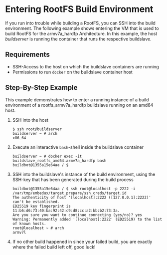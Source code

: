 # Entering RootFS Build Environment

If you run into trouble while building a RootFS, you can SSH into the
build environment. The following example shows entering the VM that is used to
build RootFS for the armv7a\_hardfp Architecture. In this example, the host *buildserver* is
running the container that runs the respective buildslave.

## Requirements
* SSH-Access to the host on which the buildslave containers are running
* Permissions to run `docker` on the buildslave container host

## Step-By-Step Example
This example demonstrates how to enter a running instance of a build
environment of a rootfs\_armv7a\_hardfp buildslave running on an amd64 host.

1. SSH into the host

    ```
    $ ssh root@buildserver
    buildserver ~ # arch
    x86_64
    ```

1. Execute an interactive `bash`-shell inside the buildslave container

    ```
    buildserver ~ # docker exec -it buildslave_rootfs_amd64.armv7a_hardfp bash
    buildbot@1355a15e64aa / $
    ```

1. SSH into the buildslave's instance of the build environment, using the
   SSH-key that has been generated during the build process
   
    ```
    buildbot@1355a15e64aa / $ ssh root@localhost -p 2222 -i /var/tmp/embedux/target_prepare/ssh_creds/target.id
    The authenticity of host '[localhost]:2222 ([127.0.0.1]:2222)' can't be established.
    ED25519 key fingerprint is 11:b6:d6:73:40:ba:92:42:c9:d8:cc:a2:bb:b2:73:3a.
    Are you sure you want to continue connecting (yes/no)? yes
    Warning: Permanently added '[localhost]:2222' (ED25519) to the list of known hosts.
    root@localhost ~ # arch
    armv7l
    ```

1. If no other build happened in since your failed build, you are exactly
   where the failed build left off, good luck!
